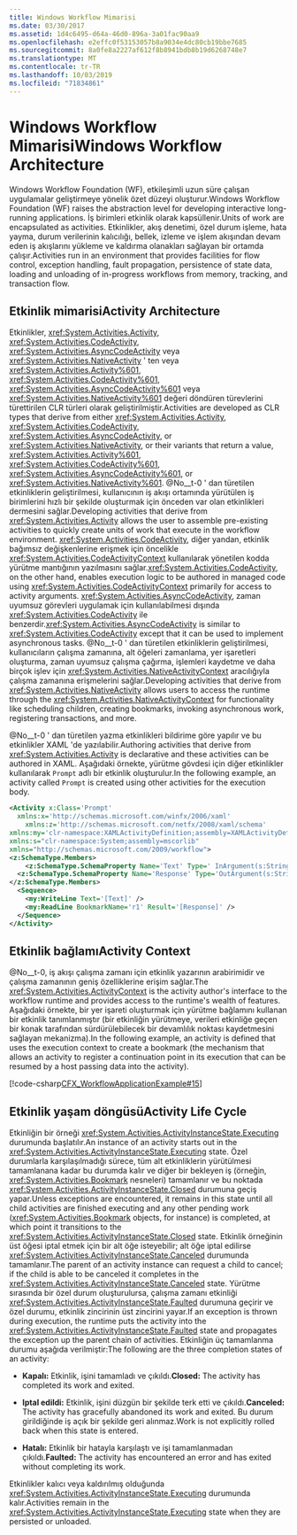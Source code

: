 ```yaml
---
title: Windows Workflow Mimarisi
ms.date: 03/30/2017
ms.assetid: 1d4c6495-d64a-46d0-896a-3a01fac90aa9
ms.openlocfilehash: e2effc0f53153057b8a9034e4dc80cb19bbe7685
ms.sourcegitcommit: 8a0fe8a2227af612f8b8941bdb8b19d6268748e7
ms.translationtype: MT
ms.contentlocale: tr-TR
ms.lasthandoff: 10/03/2019
ms.locfileid: "71834861"
---
```

# <a name="windows-workflow-architecture"></a><span data-ttu-id="39922-102">Windows Workflow Mimarisi</span><span class="sxs-lookup"><span data-stu-id="39922-102">Windows Workflow Architecture</span></span>
<span data-ttu-id="39922-103">Windows Workflow Foundation (WF), etkileşimli uzun süre çalışan uygulamalar geliştirmeye yönelik özet düzeyi oluşturur.</span><span class="sxs-lookup"><span data-stu-id="39922-103">Windows Workflow Foundation (WF) raises the abstraction level for developing interactive long-running applications.</span></span> <span data-ttu-id="39922-104">İş birimleri etkinlik olarak kapsüllenir.</span><span class="sxs-lookup"><span data-stu-id="39922-104">Units of work are encapsulated as activities.</span></span> <span data-ttu-id="39922-105">Etkinlikler, akış denetimi, özel durum işleme, hata yayma, durum verilerinin kalıcılığı, bellek, izleme ve işlem akışından devam eden iş akışlarını yükleme ve kaldırma olanakları sağlayan bir ortamda çalışır.</span><span class="sxs-lookup"><span data-stu-id="39922-105">Activities run in an environment that provides facilities for flow control, exception handling, fault propagation, persistence of state data, loading and unloading of in-progress workflows from memory, tracking, and transaction flow.</span></span>  
  
## <a name="activity-architecture"></a><span data-ttu-id="39922-106">Etkinlik mimarisi</span><span class="sxs-lookup"><span data-stu-id="39922-106">Activity Architecture</span></span>  
 <span data-ttu-id="39922-107">Etkinlikler, <xref:System.Activities.Activity>, <xref:System.Activities.CodeActivity>, <xref:System.Activities.AsyncCodeActivity> veya <xref:System.Activities.NativeActivity> ' ten veya <xref:System.Activities.Activity%601>, <xref:System.Activities.CodeActivity%601>, <xref:System.Activities.AsyncCodeActivity%601> veya <xref:System.Activities.NativeActivity%601> değeri döndüren türevlerini türettirilen CLR türleri olarak geliştirilmiştir.</span><span class="sxs-lookup"><span data-stu-id="39922-107">Activities are developed as CLR types that derive from either <xref:System.Activities.Activity>, <xref:System.Activities.CodeActivity>, <xref:System.Activities.AsyncCodeActivity>, or <xref:System.Activities.NativeActivity>, or their variants that return a value, <xref:System.Activities.Activity%601>, <xref:System.Activities.CodeActivity%601>, <xref:System.Activities.AsyncCodeActivity%601>, or <xref:System.Activities.NativeActivity%601>.</span></span> <span data-ttu-id="39922-108">@No__t-0 ' dan türetilen etkinliklerin geliştirilmesi, kullanıcının iş akışı ortamında yürütülen iş birimlerini hızlı bir şekilde oluşturmak için önceden var olan etkinlikleri dermesini sağlar.</span><span class="sxs-lookup"><span data-stu-id="39922-108">Developing activities that derive from <xref:System.Activities.Activity> allows the user to assemble pre-existing activities to quickly create units of work that execute in the workflow environment.</span></span> <span data-ttu-id="39922-109"><xref:System.Activities.CodeActivity>, diğer yandan, etkinlik bağımsız değişkenlerine erişmek için öncelikle <xref:System.Activities.CodeActivityContext> kullanılarak yönetilen kodda yürütme mantığının yazılmasını sağlar.</span><span class="sxs-lookup"><span data-stu-id="39922-109"><xref:System.Activities.CodeActivity>, on the other hand, enables execution logic to be authored in managed code using <xref:System.Activities.CodeActivityContext> primarily for access to activity arguments.</span></span> <span data-ttu-id="39922-110"><xref:System.Activities.AsyncCodeActivity>, zaman uyumsuz görevleri uygulamak için kullanılabilmesi dışında <xref:System.Activities.CodeActivity> ile benzerdir.</span><span class="sxs-lookup"><span data-stu-id="39922-110"><xref:System.Activities.AsyncCodeActivity> is similar to <xref:System.Activities.CodeActivity> except that it can be used to implement asynchronous tasks.</span></span> <span data-ttu-id="39922-111">@No__t-0 ' dan türetilen etkinliklerin geliştirilmesi, kullanıcıların çalışma zamanına, alt öğeleri zamanlama, yer işaretleri oluşturma, zaman uyumsuz çalışma çağırma, işlemleri kaydetme ve daha birçok işlev için <xref:System.Activities.NativeActivityContext> aracılığıyla çalışma zamanına erişmelerini sağlar.</span><span class="sxs-lookup"><span data-stu-id="39922-111">Developing activities that derive from <xref:System.Activities.NativeActivity> allows users to access the runtime through the <xref:System.Activities.NativeActivityContext> for functionality like scheduling children, creating bookmarks, invoking asynchronous work, registering transactions, and more.</span></span>  
  
 <span data-ttu-id="39922-112">@No__t-0 ' dan türetilen yazma etkinlikleri bildirime göre yapılır ve bu etkinlikler XAML 'de yazılabilir.</span><span class="sxs-lookup"><span data-stu-id="39922-112">Authoring activities that derive from <xref:System.Activities.Activity> is declarative and these activities can be authored in XAML.</span></span> <span data-ttu-id="39922-113">Aşağıdaki örnekte, yürütme gövdesi için diğer etkinlikler kullanılarak `Prompt` adlı bir etkinlik oluşturulur.</span><span class="sxs-lookup"><span data-stu-id="39922-113">In the following example, an activity called `Prompt` is created using other activities for the execution body.</span></span>  
  
```xml  
<Activity x:Class='Prompt'  
  xmlns:x='http://schemas.microsoft.com/winfx/2006/xaml'  
    xmlns:z='http://schemas.microsoft.com/netfx/2008/xaml/schema'  
xmlns:my='clr-namespace:XAMLActivityDefinition;assembly=XAMLActivityDefinition'  
xmlns:s="clr-namespace:System;assembly=mscorlib"  
xmlns="http://schemas.microsoft.com/2009/workflow">  
<z:SchemaType.Members>  
    <z:SchemaType.SchemaProperty Name='Text' Type=' InArgument(s:String)' />  
  <z:SchemaType.SchemaProperty Name='Response' Type='OutArgument(s:String)' />  
</z:SchemaType.Members>  
  <Sequence>  
    <my:WriteLine Text='[Text]' />  
    <my:ReadLine BookmarkName='r1' Result='[Response]' />  
  </Sequence>  
</Activity>  
```  
  
## <a name="activity-context"></a><span data-ttu-id="39922-114">Etkinlik bağlamı</span><span class="sxs-lookup"><span data-stu-id="39922-114">Activity Context</span></span>  
 <span data-ttu-id="39922-115">@No__t-0, iş akışı çalışma zamanı için etkinlik yazarının arabirimidir ve çalışma zamanının geniş özelliklerine erişim sağlar.</span><span class="sxs-lookup"><span data-stu-id="39922-115">The <xref:System.Activities.ActivityContext> is the activity author's interface to the workflow runtime and provides access to the runtime's wealth of features.</span></span> <span data-ttu-id="39922-116">Aşağıdaki örnekte, bir yer işareti oluşturmak için yürütme bağlamını kullanan bir etkinlik tanımlanmıştır (bir etkinliğin yürütmeye, verileri etkinliğe geçen bir konak tarafından sürdürülebilecek bir devamlılık noktası kaydetmesini sağlayan mekanizma).</span><span class="sxs-lookup"><span data-stu-id="39922-116">In the following example, an activity is defined that uses the execution context to create a bookmark (the mechanism that allows an activity to register a continuation point in its execution that can be resumed by a host passing data into the activity).</span></span>  
  
 [!code-csharp[CFX_WorkflowApplicationExample#15](~/samples/snippets/csharp/VS_Snippets_CFX/cfx_workflowapplicationexample/cs/program.cs#15)]  
  
## <a name="activity-life-cycle"></a><span data-ttu-id="39922-117">Etkinlik yaşam döngüsü</span><span class="sxs-lookup"><span data-stu-id="39922-117">Activity Life Cycle</span></span>  
 <span data-ttu-id="39922-118">Etkinliğin bir örneği <xref:System.Activities.ActivityInstanceState.Executing> durumunda başlatılır.</span><span class="sxs-lookup"><span data-stu-id="39922-118">An instance of an activity starts out in the <xref:System.Activities.ActivityInstanceState.Executing> state.</span></span> <span data-ttu-id="39922-119">Özel durumlarla karşılaşılmadığı sürece, tüm alt etkinliklerin yürütülmesi tamamlanana kadar bu durumda kalır ve diğer bir bekleyen iş (örneğin, <xref:System.Activities.Bookmark> nesneleri) tamamlanır ve bu noktada <xref:System.Activities.ActivityInstanceState.Closed> durumuna geçiş yapar.</span><span class="sxs-lookup"><span data-stu-id="39922-119">Unless exceptions are encountered, it remains in this state until all child activities are finished executing and any other pending work (<xref:System.Activities.Bookmark> objects, for instance) is completed, at which point it transitions to the <xref:System.Activities.ActivityInstanceState.Closed> state.</span></span> <span data-ttu-id="39922-120">Etkinlik örneğinin üst öğesi iptal etmek için bir alt öğe isteyebilir; alt öğe iptal edilirse <xref:System.Activities.ActivityInstanceState.Canceled> durumunda tamamlanır.</span><span class="sxs-lookup"><span data-stu-id="39922-120">The parent of an activity instance can request a child to cancel; if the child is able to be canceled it completes in the <xref:System.Activities.ActivityInstanceState.Canceled> state.</span></span> <span data-ttu-id="39922-121">Yürütme sırasında bir özel durum oluşturulursa, çalışma zamanı etkinliği <xref:System.Activities.ActivityInstanceState.Faulted> durumuna geçirir ve özel durumu, etkinlik zincirinin üst zincirini yayar.</span><span class="sxs-lookup"><span data-stu-id="39922-121">If an exception is thrown during execution, the runtime puts the activity into the <xref:System.Activities.ActivityInstanceState.Faulted> state and propagates the exception up the parent chain of activities.</span></span> <span data-ttu-id="39922-122">Etkinliğin üç tamamlanma durumu aşağıda verilmiştir:</span><span class="sxs-lookup"><span data-stu-id="39922-122">The following are the three completion states of an activity:</span></span>
  
- <span data-ttu-id="39922-123">**Kapalı:** Etkinlik, işini tamamladı ve çıkıldı.</span><span class="sxs-lookup"><span data-stu-id="39922-123">**Closed:** The activity has completed its work and exited.</span></span>  
  
- <span data-ttu-id="39922-124">**Iptal edildi:** Etkinlik, işini düzgün bir şekilde terk etti ve çıkıldı.</span><span class="sxs-lookup"><span data-stu-id="39922-124">**Canceled:** The activity has gracefully abandoned its work and exited.</span></span> <span data-ttu-id="39922-125">Bu durum girildiğinde iş açık bir şekilde geri alınmaz.</span><span class="sxs-lookup"><span data-stu-id="39922-125">Work is not explicitly rolled back when this state is entered.</span></span>  
  
- <span data-ttu-id="39922-126">**Hatalı:** Etkinlik bir hatayla karşılaştı ve işi tamamlanmadan çıkıldı.</span><span class="sxs-lookup"><span data-stu-id="39922-126">**Faulted:** The activity has encountered an error and has exited without completing its work.</span></span>  
  
 <span data-ttu-id="39922-127">Etkinlikler kalıcı veya kaldırılmış olduğunda <xref:System.Activities.ActivityInstanceState.Executing> durumunda kalır.</span><span class="sxs-lookup"><span data-stu-id="39922-127">Activities remain in the <xref:System.Activities.ActivityInstanceState.Executing> state when they are persisted or unloaded.</span></span>
